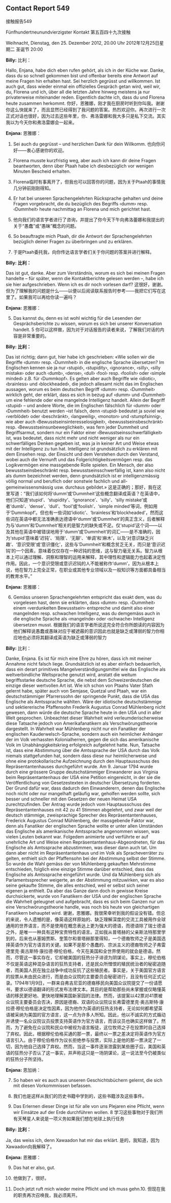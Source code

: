 ## Contact Report 549
接触报告549

Fünfhundertneunundvierzigster Kontakt
第五百四十九次接触

Weihnacht, Dienstag, den 25. Dezember 2012, 20.00 Uhr
2012年12月25日星期二 圣诞节 20:00

**Billy:**
比利：

Hallo, Enjana, habe dich eben rufen gehört, als ich in der Küche war. Danke, dass du so schnell gekommen bist und offenbar bereits eine Antwort auf meine Fragen hin erhalten hast. Sei herzlich gegrüsst und willkommen. Ist auch gut, dass wieder einmal ein offizielles Gespräch getan wird, weil wir, du, Florena und ich, über all die letzten Jahre hinweg meistens ja nur privaterweise miteinander reden. Eigentlich dachte ich, dass du und Florena heute zusammen herkommt.
你好，恩雅娜，刚才我在厨房时听到你叫我。谢谢你这么快就来了，而且显然已经得到了我问题的答案。热烈欢迎你。再次进行一次正式对话也很好，因为过去这些年里，你、弗洛雷娜和我大多只是私下交流。其实我以为今天你和弗洛雷娜会一起来。

**Enjana:**
恩雅娜：

1. Sei auch du gegrüsst – und herzlichen Dank für dein Willkomm.
也向你问好——衷心感谢你的欢迎。

2. Florena musste kurzfristig weg, aber auch ich kann dir deine Fragen beantworten, denn über Ptaah habe ich diesbezüglich vor wenigen Minuten Bescheid erhalten.
2. Florena临时有事离开了，但我也可以回答你的问题，因为关于Ptaah的事情我几分钟前刚刚得知。

3. Er hat bei unseren Sprachengelehrten Rücksprache gehalten und deine Fragen vorgebracht, die du bezüglich des Begriffs ‹dumm› resp. ‹Dummheit› heute nachmittag an Florena und mich gerichtet hast.
3. 他向我们的语言学者进行了咨询，并提出了你今天下午向弗洛蕾娜和我提出的关于“愚蠢”或“愚昧”概念的问题。

4. So beauftragte mich Ptaah, dir die Antwort der Sprachengelehrten bezüglich deiner Fragen zu überbringen und zu erklären.
4. 于是Ptaah委托我，向你传达语言学者们关于你问题的答案并进行解释。

**Billy:**
**比利：**

Das ist gut, danke. Aber zum Verständnis, worum es sich bei meinen Fragen handelte – für später, wenn die Kontaktberichte gelesen werden –, habe ich sie hier aufgeschrieben. Wenn ich es dir noch vorlesen darf?
这很好，谢谢。但为了理解我的问题是什么——以便以后阅读联系报告时参考——我把它们写在这里了。如果我可以再给你读一遍吗？

**Enjana:**
恩雅娜：

5. Das kannst du, denn es ist wohl wichtig für die Lesenden der Gesprächsberichte zu wissen, worum es sich bei unserer Konversation handelt.
5 你可以这样做，因为对于对话报告的读者来说，了解我们对话的内容是非常重要的。

**Billy:**
**比利：**

Das ist richtig; dann gut, hier habe ich geschrieben: «Wie sollen wir die Begriffe ‹dumm› resp. ‹Dummheit› in die englische Sprache übersetzen? Im Englischen kennen sie ja nur ‹stupid›, ‹stupidity›, ‹ignorance›, ‹silly›, ‹silly mistake› oder auch ‹dumb›, ‹dense›, ‹dull› ‹fool› resp. ‹foolish› oder ‹simple minded› z.B. für ‹Dummkopf›. Es gelten aber auch Begriffe wie ‹idiotic›, ‹brainless› und ‹blockheaded›, die jedoch allesamt nicht das im Englischen aussagen, worum es beim deutschen Begriff ‹dumm› resp. ‹Dummheit› wirklich geht, der erklärt, dass es sich in bezug auf ‹dumm› und ‹Dummheit› um eine fehlende oder eine mangelnde Intelligenz handelt. Allein der Begriff ‹stupid› – und andere Worte, die im Englischen fälschlich für ‹dumm› oder ‹Dummheit› benutzt werden –ist falsch, denn ‹stupid› bedeutet ja soviel wie ‹verblödet› oder ‹beschränkt›, ‹langweilig›, ‹monoton› und ‹stumpfsinnig›, wie aber auch ‹Bewusstseinsinteresselosigkeit›, ‹bewusstseinsbeschränkt› resp. ‹Bewusstseinsunbeweglichkeit›, was fern jeder Dummheit und Begriffsarmut, sondern nur ein Faktor einer ‹Bewusstseinsschwerfälligkeit› ist, was bedeutet, dass nicht mehr und nicht weniger als nur ein schwerfälliges Denken gegeben ist, was ja in keiner Art und Weise etwas mit der Intelligenz zu tun hat. Intelligenz ist grundsätzlich zu erklären mit dem Einsehen resp. der Einsicht und dem Verstehen durch den Verstand, wobei auch die Vernunft und das Folgerichtigkeitsvermögen resp. das Logikvermögen eine massgebende Rolle spielen. Ein Mensch, der also bewusstseinsbeschränkt resp. bewusstseinsschwerfällig ist, kann also nicht als dumm bezeichnet werden, denn grundsätzlich ist er intelligenzmässig völlig normal und beruflich oder sonstwie fachlich und all-gemeinwissensmässig usw. durchaus gebildet.»
这是正确的；那好，我在这里写道：“我们该如何将‘dumm’或‘Dummheit’这些概念翻译成英语？在英语中，他们只知道‘stupid’、‘stupidity’、‘ignorance’、‘silly’、‘silly mistake’或者‘dumb’、‘dense’、‘dull’、‘fool’或‘foolish’、‘simple minded’等词，例如用于‘Dummkopf’。但也有一些词如‘idiotic’、‘brainless’和‘blockheaded’，然而这些词在英语中都无法准确表达德语中‘dumm’或‘Dummheit’的真正含义，后者解释为与‘dumm’和‘Dummheit’相关的是智力的缺失或不足。仅‘stupid’这个词——以及其他在英语中被错误地用于‘dumm’或‘Dummheit’的词汇——是不准确的，因为‘stupid’意味着‘迟钝’、‘局限’、‘无聊’、‘单调’和‘麻木’，以及‘对意识缺乏兴趣’、‘意识受限’或‘意识僵化’，这些与‘Dummheit’和概念贫乏无关，而只是‘意识迟钝’的一个因素，意味着仅仅存在一种迟钝的思维，这与智力毫无关系。智力从根本上可以通过理解、洞察和理智的运用来解释，其中理性和逻辑能力也起着决定性作用。因此，一个意识受限或意识迟钝的人不能被称作‘dumm’，因为从根本上说，他在智力上完全正常，在职业或其他专业领域以及一般知识等方面都具备相当的教育水平。”

**Enjana:**
恩雅娜：

6. Gemäss unseren Sprachengelehrten entspricht das exakt dem, was du vorgelesen hast, denn sie erklärten, dass ‹dumm› resp. ‹Dummheit› einem ‹verdunkelten Bewusstsein› entspreche und damit also einer mangelnden resp. schwachen Intelligenz, was du demgemäss auch in die englische Sprache als ‹mangelnde› oder ‹schwache› Intelligenz übersetzen musst.
根据我们的语言学者所说这完全符合你所朗读的内容因为他们解释说愚蠢或愚昧对应于被遮蔽的意识因此也就是缺乏或薄弱的智力你相应地也必须将其翻译成英语为缺乏或薄弱的智力

**Billy:**
比利：

Danke, Enjana. Es ist für mich eine Ehre zu hören, dass ich mit meiner Annahme nicht falsch liege. Grundsätzlich ist es aber einfach bedauerlich, dass ein derart primitives Mangelverständigungsmittel wie das Englische als weltverbindliche Weltsprache genutzt wird, anstatt die weitum begriffsstarke deutsche Sprache, die nebst dem Schweizerdeutschen die einzige dieser wertvollen Art ist. Wie ich schon von Ptaahs Vater Sfath gelernt habe, später auch von Semjase, Quetzal und Ptaah, war ein deutschstämmiger Pfarrerssohn der springende Punkt, dass die USA das Englische als Amtssprache wählten. Wäre der idiotische deutschstämmige und sektiererische Pfaffensohn Frederik Augustus Conrad Mühlenberg nicht gewesen, dann würde die deutsche Sprache heute in den USA und in aller Welt gesprochen. Unbeachtet dieser Wahrheit wird verleumderischerweise diese Tatsache jedoch von Amerikafanatikern als Verschwörungstheorie dargestellt. In Wahrheit war Mühlenberg nicht nur ein Fanatiker der englischen Kauderwelsch-Sprache, sondern auch ein heimlicher Anhänger der im Volk verhassten Kolonialherren, gegen die sich das amerikanische Volk im Unabhängigkeitskrieg erfolgreich aufgelehnt hatte. Nun, Tatsache ist, dass eine Abstimmung über die Amtssprache der USA durch das Volk niemals stattgefunden hat, sondern dass diese nur heimlicherweise und ohne eine protokollarische Aufzeichnung durch den Hauptausschuss des Repräsentantenhauses durchgeführt wurde. Am 9. Januar 1794 wurde durch eine grössere Gruppe deutschstämmiger Einwanderer aus Virginia beim Repräsentantenhaus der USA eine Petition eingereicht, in der sie die Veröffentlichung von Gesetzestexten in deutscher Übersetzung forderten. Der Grund dafür war, dass dadurch den Einwanderern, denen das Englische noch nicht oder nur mangelhaft geläufig war, geholfen werden sollte, sich besser und schneller mit den Gesetzen der neuen Heimat USA zurechtzufinden. Der Antrag wurde jedoch vom Hauptausschuss des Repräsentantenhauses mit 42 zu 41 Stimmen abgelehnt, und zwar weil der deutsch stämmige, zweisprachige Sprecher des Repräsentantenhauses, Frederick Augustus Conrad Mühlenberg, der massgebende Faktor war, denn als Fanatiker der englischen Sprache wollte er unter allen Umständen das Englische als amerikanische Amtssprache angenommen wissen, was vielen Leuten bekannt war. Folgedem animierte und verführte er auf unehrliche Art und Weise einen Repräsentantenhaus-Abgeordneten, für das Englische als Amtssprache abzustimmen, was dieser dann auch tat. Um dann aber nicht im Repräsentantenhaus und im Volk als Spracheverräter zu gelten, enthielt sich der Pfaffensohn bei der Abstimmung selbst der Stimme. So wurde die Wahl gemäss der von Mühlenberg gekauften Mehrstimme entschieden, folglich eine einzige Stimme darüber entschied, dass das Englische als Amtssprache eingeführt wurde. Und da Mühlenberg sich als Parlamentssprecher weigerte, an der Abstimmung mitzuwirken, war es also seine gekaufte Stimme, die alles entschied, weil er selbst sich seiner eigenen ja enthielt. Da aber das Ganze dann doch in gewisse Kreise durchsickerte, wurde von Fanatikern der USA und der englischen Sprache die Wahrheit geleugnet und aufgebracht, dass es sich beim Ganzen nur um eine Verschwörungstheorie handle, was noch bis heute von gleichartigen Fanatikern behauptet wird.
谢谢，恩雅娜。我很荣幸听到我的假设没有错。但总的来说，令人遗憾的是，像英语这样原始的、缺乏理解深度的交流工具被用作全球通用的世界语言，而不是使用在概念表达上更为强大的德语，而德语除了瑞士德语之外，是唯一一种具有这种宝贵特性的语言。正如我从普塔赫的父亲斯法特那里学到的，后来也从塞姆贾斯、奎策尔和普塔赫那里得知，一个德裔牧师之子是美国选择英语作为官方语言的关键。如果不是那个愚蠢的、宗派主义的德裔牧师之子弗雷德里克·奥古斯特·康拉德·穆伦伯格，今天在美国和全世界使用的就会是德语。然而，尽管这一事实存在，它却被美国的狂热分子诽谤为阴谋论。事实上，穆伦伯格不仅是英语这种混杂语言的狂热支持者，还是民众所憎恨的殖民统治者的秘密追随者，而美国人民在独立战争中成功反抗了这些殖民者。事实是，关于美国官方语言的投票从未由民众进行，而是由众议院的主要委员会秘密进行，且没有任何正式记录。1794年1月9日，一群来自弗吉尼亚的德裔移民向美国众议院提交了一份请愿书，要求以德语翻译的形式发布法律文本。其目的是帮助那些尚未掌握或仅略懂英语的移民更好地、更快地理解美国新家园的法律。然而，该提案以42票对41票被众议院主要委员会否决，原因是德裔、双语的众议院议长弗雷德里克·奥古斯特·康拉德·穆伦伯格是决定性因素，因为他作为英语的狂热支持者，无论如何都希望英语被采纳为美国的官方语言，这一点为许多人所知。因此，他以不诚实的方式煽动并诱使一名众议院议员投票支持英语作为官方语言，而该议员也确实这样做了。然而，为了避免在众议院和民众中被视为语言叛徒，这位牧师之子在投票时自己选择了弃权。因此，根据穆伦伯格买通的那一票，最终以一票之差决定将英语作为官方语言引入。由于穆伦伯格作为议长拒绝参与投票，实际上是他的那一票决定了一切，因为他自己选择了弃权。然而，当这一事件逐渐泄露到某些圈子后，美国和英语的狂热分子否认了这一事实，并声称这只是一场阴谋论，这一说法至今仍被类似的狂热分子所坚持。

**Enjana:**
恩加纳：

7. So haben wir es auch aus unseren Geschichtsbüchern gelernt, die sich mit diesen Vorkommnissen befassen.
7. 我们也是这样从我们的历史书籍中学到的，这些书籍涉及这些事件。

8. Das Erlernen dieser Dinge ist für alle von uns Plejaren eine Pflicht, wenn wir Einsätze auf der Erde durchführen wollen.
8 学习这些事物对于我们所有天琴星人来说是一项义务如果我们想在地球上执行任务

**Billy:**
**比利：**

Ja, das weiss ich, denn Xawaadon hat mir das erklärt.
是的，我知道，因为Xawaadon向我解释了。

**Enjana:**
恩雅娜：

9. Das hat er also, gut.
9. 他做到了，很好。

10. Doch jetzt ruft mich wieder meine Pflicht und ich muss gehn.10. 但现在我的职责再次召唤我，我必须离开。

